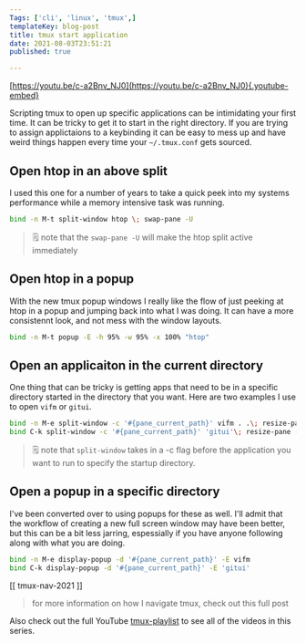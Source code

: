 ```yaml
---
Tags: ['cli', 'linux', 'tmux',]
templateKey: blog-post
title: tmux start application
date: 2021-08-03T23:51:21
published: true

---
```


[https://youtu.be/c-a2Bnv_NJ0](https://youtu.be/c-a2Bnv_NJ0){.youtube-embed}

Scripting tmux to open up specific applications can be intimidating your first
time.  It can be tricky to get it to start in the right directory.  If you are
trying to assign applictaions to a keybinding it can be easy to mess up and
have weird things happen every time your `~/.tmux.conf` gets sourced.

## Open htop in an above split

I used this one for a number of years to take a quick peek into my systems
performance while a memory intensive task was running.

``` bash
bind -n M-t split-window htop \; swap-pane -U
```

> 🗒️ note that the `swap-pane -U` will make the htop split active immediately

## Open htop in a popup

With the new tmux popup windows I really like the flow of just peeking at
htop in a popup and jumping back into what I was doing.  It can have a more
consistennt look, and not mess with the window layouts.

``` bash
bind -n M-t popup -E -h 95% -w 95% -x 100% "htop"
```

## Open an applicaiton in the current directory

One thing that can be tricky is getting apps that need to be in a specific
directory started in the directory that you want. Here are two examples I use
to open `vifm` or `gitui`.

``` bash
bind -n M-e split-window -c '#{pane_current_path}' vifm . .\; resize-pane -Z;
bind C-k split-window -c '#{pane_current_path}' 'gitui'\; resize-pane -Z;
```

> 🗒️ note that `split-window` takes in a -c flag before the application you
> want to run to specify the startup directory.

## Open a popup in a specific directory

I've been converted over to using popups for these as well.  I'll admit that
the workflow of creating a new full screen window may have been better, but
this can be a bit less jarring, espessially if you have anyone following
along with what you are doing.

``` bash
bind -n M-e display-popup -d '#{pane_current_path}' -E vifm
bind C-k display-popup -d '#{pane_current_path}' -E 'gitui'
```

[[ tmux-nav-2021 ]]

> for more information on how I navigate tmux, check out this full post

Also check out the full YouTube
[tmux-playlist](https://www.youtube.com/playlist?list=PLTRNG6WIHETB4reAxbWza3CZeP9KL6Bkr)
to see all of the videos in this series.
